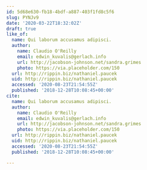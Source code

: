 ```yaml
---
id: 5d68e630-fb18-4bdf-a887-403f1fd8c5f6
slug: PYNJv9
date: '2020-03-22T18:32:02Z'
draft: true
like_of:
  name: Qui laborum accusamus adipisci.
  author:
    name: Claudio O'Reilly
    email: edwin_kuvalis@gerlach.info
    url: http://jacobson-johnson.net/sandra.grimes
    photo: https://via.placeholder.com/150
  url: http://rippin.biz/nathaniel.paucek
  uid: http://rippin.biz/nathaniel.paucek
  accessed: '2020-08-23T21:54:55Z'
  published: '2018-12-28T10:08:45+00:00'
cite:
  name: Qui laborum accusamus adipisci.
  author:
    name: Claudio O'Reilly
    email: edwin_kuvalis@gerlach.info
    url: http://jacobson-johnson.net/sandra.grimes
    photo: https://via.placeholder.com/150
  url: http://rippin.biz/nathaniel.paucek
  uid: http://rippin.biz/nathaniel.paucek
  accessed: '2020-08-23T21:54:55Z'
  published: '2018-12-28T10:08:45+00:00'

---
```



